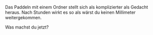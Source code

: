 Das Paddeln mit einem Ordner stellt sich als komplizierter als Gedacht heraus. Nach Stunden wirkt es so als wärst du keinen Millimeter weitergekommen.

Was machst du jetzt?
